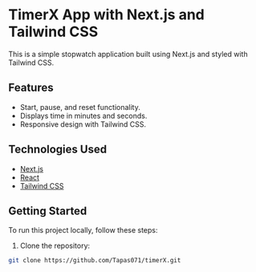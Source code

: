 # TimerX App with Next.js and Tailwind CSS

This is a simple stopwatch application built using Next.js and styled with Tailwind CSS.

## Features

- Start, pause, and reset functionality.
- Displays time in minutes and seconds.
- Responsive design with Tailwind CSS.

## Technologies Used

- [Next.js](https://nextjs.org/)
- [React](https://reactjs.org/)
- [Tailwind CSS](https://tailwindcss.com/)

## Getting Started

To run this project locally, follow these steps:

1. Clone the repository:

```bash
git clone https://github.com/Tapas071/timerX.git
```
